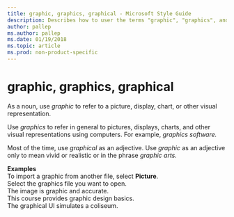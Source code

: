 ```yaml
---
title: graphic, graphics, graphical - Microsoft Style Guide
description: Describes how to user the terms "graphic", "graphics", and "graphical" in Microsoft content.
author: pallep
ms.author: pallep
ms.date: 01/19/2018
ms.topic: article
ms.prod: non-product-specific
---
```


# graphic, graphics, graphical

As a noun, use *graphic* to refer to a picture, display, chart, or other visual representation.

Use *graphics* to refer in general to pictures, displays, charts, and other visual representations using computers. For example, *graphics software.*

Most of the time, use *graphical* as an adjective. Use *graphic* as an adjective only to mean vivid or realistic or in the phrase *graphic arts.*

**Examples**<br />To import a graphic from another file, select **Picture**.<br />Select the graphics file you want to open. <br />The image is graphic and accurate.<br />This course provides graphic design basics.<br />The graphical UI simulates a coliseum.

